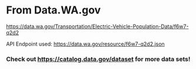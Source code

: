 # From Data.WA.gov

https://data.wa.gov/Transportation/Electric-Vehicle-Population-Data/f6w7-q2d2

API Endpoint used:
https://data.wa.gov/resource/f6w7-q2d2.json

### Check out https://catalog.data.gov/dataset for more data sets!
